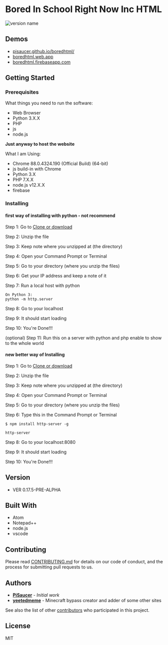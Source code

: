 
# Bored In School Right Now Inc HTML

![version name](https://img.shields.io/badge/version-VER%200.17.5--PRE--ALPHA-blue)

## Demos
- [pisaucer.github.io/boredhtml/](https://pisaucer.github.io/boredhtml/)
- [boredhtml.web.app](https://boredhtml.web.app/)
- [boredhtml.firebaseapp.com](https://boredhtml.firebaseapp.com/)

## Getting Started

### Prerequisites
What things you need to run the software:

- Web Browser
- Python 3.X.X
- PHP
- js
- node.js

**Just anyway to host the website**

What I am Using:

- Chrome 88.0.4324.190 (Official Build) (64-bit)
- js build-in with Chrome
- Python 3.X
- PHP 7.X.X
- node.js v12.X.X
- firebase

### Installing

#### first way of installing with python - not recommend

Step 1: Go to [Clone or download](https://github.com/PiSaucer/boredhtml/archive/master.zip)

Step 2: Unzip the file

Step 3: Keep note where you unzipped at (the directory)

Step 4: Open your Command Prompt or Terminal

Step 5: Go to your directory (where you unzip the files)

Step 6: Get your IP address and keep a note of it

Step 7: Run a local host with python

```
On Python 3:
python -m http.server
```

Step 8: Go to your localhost

Step 9: It should start loading

Step 10: You're Done!!!

(optional) Step 11: Run this on a server with python and php enable to show to the whole world

#### new better way of Installing

Step 1: Go to [Clone or download](https://github.com/PiSaucer/boredhtml/archive/master.zip)

Step 2: Unzip the file

Step 3: Keep note where you unzipped at (the directory)

Step 4: Open your Command Prompt or Terminal

Step 5: Go to your directory (where you unzip the files)

Step 6: Type this in the Command Prompt or Terminal

```
$ npm install http-server -g
```

```
http-server
```

Step 8: Go to your localhost:8080

Step 9: It should start loading

Step 10: You're Done!!!


## Version
- VER 0.17.5-PRE-ALPHA

## Built With
- Atom
- Notepad++
- node.js
- vscode

## Contributing

Please read [CONTRIBUTING.md](CONTRIBUTING.md) for details on our code of conduct, and the process for submitting pull requests to us.

## Authors

- **[PiSaucer](https://github.com/PiSaucer)** - *Initial work*
- **[yeetedmeme](https://github.com/yeetedmeme)** - Minecraft bypass creator and adder of some other sites

See also the list of other [contributors](https://github.com/PiSaucer/boredhtml/contributors) who participated in this project.


## License

MIT
